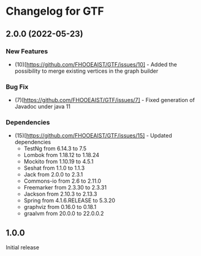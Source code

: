 # Changelog for GTF

## 2.0.0 (2022-05-23)

### New Features

- (10)[https://github.com/FHOOEAIST/GTF/issues/10] - Added the possibility to merge existing vertices in the graph builder

### Bug Fix

- (7)[https://github.com/FHOOEAIST/GTF/issues/7] - Fixed generation of Javadoc under java 11

### Dependencies

- (15)[https://github.com/FHOOEAIST/GTF/issues/15] - Updated dependencies
  - TestNg from 6.14.3 to 7.5
  - Lombok from 1.18.12 to 1.18.24
  - Mockito from 1.10.19 to 4.5.1
  - Seshat from 1.1.0 to 1.1.3
  - Jack from 2.0.0 to 2.3.1
  - Commons-io from 2.6 to 2.11.0
  - Freemarker from 2.3.30 to 2.3.31
  - Jackson from 2.10.3 to 2.13.3
  - Spring from 4.1.6.RELEASE to 5.3.20
  - graphviz from 0.16.0 to 0.18.1
  - graalvm from 20.0.0 to 22.0.0.2

## 1.0.0

Initial release